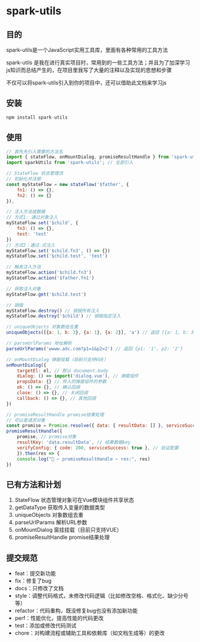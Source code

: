 # spark-utils

## 目的

spark-utils是一个JavaScript实用工具库，里面有各种常用的工具方法

spark-utils 是我在进行真实项目时，常用到的一些工具方法；并且为了加深学习js知识而总结产生的，在项目里我写了大量的注释以及实现的思想和步骤

不仅可以将spark-utils引入到你的项目中，还可以借助此文档来学习js

## 安装

```js
npm install spark-utils
```

## 使用

```js
// 首先先引入需要的方法名
import { stateFlow, onMountDialog, promiseResultHandle } from 'spark-utils'; // 按需引入
import sparkUtils from 'spark-utils'; // 全部引入

// StateFlow 状态管理流
// 初始化并注册
const myStateFlow = new stateFlow('$father', {
    fn1: () => {},
    fn2: () => {}
}),

// 注入方法或数据
// 方式1: 通过对象注入
myStateFlow.set('$child', {
    fn3: () => {},
    test: 'test'
})
// 方式2：通过.式注入
myStateFlow.set('$child.fn3', () => {})
myStateFlow.set('$child.test', 'test')

// 触发注入方法
myStateFlow.action('$child.fn3')
myStateFlow.action('$father.fn1')

// 获取注入对象
myStateFlow.get('$child.test')

// 销毁
myStateFlow.destroy() // 销毁所有注入
myStateFlow.destroy('$child') // 销毁指定注入

// uniqueObjects 对象数组去重
uniqueObjects([{a: 1, b: 3}, {a: 1}, {a: 2}], 'a') // 返回 [{a: 1, b: 3}, {a: 2}]

// parseUrlParams 地址解析
parseUrlParams('wwww.adc.com?p1=1&p2=2') // 返回 {p1: '1', p2: '2'}

// onMountDialog 弹窗挂载（目前只支持VUE）
onMountDialog({
    targetEl: el, // 默认 document.body
    dialog: () => import('dialog.vue'), // 弹窗组件
    propsData: {} // 传入的弹窗组件的参数
    ok: () => {}, // 确认回调
    close: () => {}, // 关闭回调
    callback: () => {}, // 其他回调
})

// promiseResultHandle promise结果处理
// 可以是请求对象
const promise = Promise.resolve({ data: { resultData: [] }, serviceSuccess: true, code: 200 })
promiseResultHandle({ 
    promise, // promise对象
    resultKey: 'data.resultData', // 结果数据key
    verifyConfig: { code: 200, serviceSuccess: true }, // 验证配置
    }).then(res => {
    console.log("🚀 ~ promiseResultHandle ~ res:", res)
})
```

## 已有方法和计划

1. StateFlow  状态管理对象可在Vue模块组件共享状态
2. getDataType 获取传入变量的数据类型
3. uniqueObjects  对象数组去重
4. parseUrlParams  解析URL参数
5. onMountDialog 窗挂挂载（目前只支持VUE）
6. promiseResultHandle promise结果处理

## 提交规范

- feat：提交新功能
- fix：修复了bug
- docs：只修改了文档
- style：调整代码格式，未修改代码逻辑（比如修改空格、格式化、缺少分号等）
- refactor：代码重构，既没修复bug也没有添加新功能
- perf：性能优化，提高性能的代码更改
- test：添加或修改代码测试
- chore：对构建流程或辅助工具和依赖库（如文档生成等）的更改
